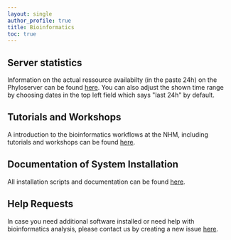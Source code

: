 ```yaml
---
layout: single
author_profile: true
title: Bioinformatics
toc: true
---
```

## Server statistics
 Information on the actual ressource availabilty (in the paste 24h) on the Phyloserver can be found <a href="http://10.10.0.47:3000/d/rYdddlPW/node-exporter-simple?orgId=1&var-datasource=bd15b8fc-4086-423c-9fa4-06347c3756b6&var-job=node_exporter_centos&var-node=localhost%3A9100&var-diskdevices=[a-z]%2B|nvme[0-9]%2Bn[0-9]%2B|mmcblk[0-9]%2B&from=now-24h&to=now&refresh=1m&theme=light" target="_blank">here</a>. You can also adjust the shown time range by choosing dates in the top left field which says "last 24h" by default.

## Tutorials and Workshops
 A introduction to the bioinformatics workflows at the NHM, including tutorials and workshops can be found [here](https://github.com/nhmvienna/FirstSteps#firststeps).

## Documentation of System Installation

All installation scripts and documentation can be found [here](https://github.com/nhmvienna/PhyloserverInstallationDocs).

## Help Requests

In case you need additional software installed or need help with bioinformatics analysis, please contact us by creating a new issue [here](https://github.com/nhmvienna/BioinformaticsService).